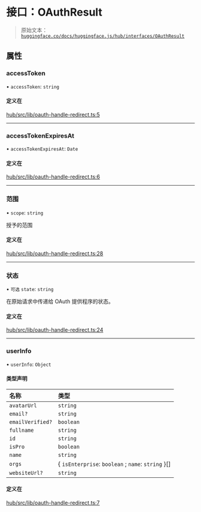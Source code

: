 # 接口：OAuthResult

> 原始文本：[`huggingface.co/docs/huggingface.js/hub/interfaces/OAuthResult`](https://huggingface.co/docs/huggingface.js/hub/interfaces/OAuthResult)

## 属性

### accessToken

• `accessToken`: `string`

#### 定义在

[hub/src/lib/oauth-handle-redirect.ts:5](https://github.com/huggingface/huggingface.js/blob/main/packages/hub/src/lib/oauth-handle-redirect.ts#L5)

* * *

### accessTokenExpiresAt

• `accessTokenExpiresAt`: `Date`

#### 定义在

[hub/src/lib/oauth-handle-redirect.ts:6](https://github.com/huggingface/huggingface.js/blob/main/packages/hub/src/lib/oauth-handle-redirect.ts#L6)

* * *

### 范围

• `scope`: `string`

授予的范围

#### 定义在

[hub/src/lib/oauth-handle-redirect.ts:28](https://github.com/huggingface/huggingface.js/blob/main/packages/hub/src/lib/oauth-handle-redirect.ts#L28)

* * *

### 状态

• `可选` `state`: `string`

在原始请求中传递给 OAuth 提供程序的状态。

#### 定义在

[hub/src/lib/oauth-handle-redirect.ts:24](https://github.com/huggingface/huggingface.js/blob/main/packages/hub/src/lib/oauth-handle-redirect.ts#L24)

* * *

### userInfo

• `userInfo`: `Object`

#### 类型声明

| 名称 | 类型 |
| :-- | :-- |
| `avatarUrl` | `string` |
| `email?` | `string` |
| `emailVerified?` | `boolean` |
| `fullname` | `string` |
| `id` | `string` |
| `isPro` | `boolean` |
| `name` | `string` |
| `orgs` | { `isEnterprise`: `boolean` ; `name`: `string` }[] |
| `websiteUrl?` | `string` |

#### 定义在

[hub/src/lib/oauth-handle-redirect.ts:7](https://github.com/huggingface/huggingface.js/blob/main/packages/hub/src/lib/oauth-handle-redirect.ts#L7)
